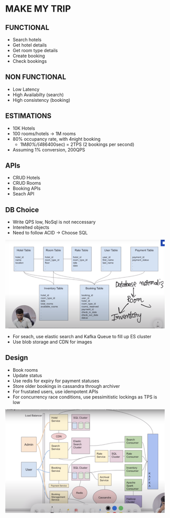 # MAKE MY TRIP


## FUNCTIONAL
- Search hotels
- Get hotel details
- Get room type details
- Create booking
- Check bookings


## NON FUNCTIONAL
- Low Latency
- High Availabilty (search)
- High consistency (booking)

## ESTIMATIONS

- 10K Hotels
- 100 rooms/hotels -> 1M rooms
- 80% occupancy rate, with 4night booking
    - 1M*80%/(4*86400sec) = 2TPS (2 bookings per second)
- Assuming 1% conversion, 200QPS


## APIs

- CRUD Hotels
- CRUD Rooms
- Booking APIs
- Seach API


## DB Choice
- Write QPS low, NoSql is not neccessary
- Interelted objects
- Need to follow ACID -> Choose SQL

<img src="./Resources/21-1.png">


- For seach, use elastic search and Kafka Queue to fill up ES cluster
- Use blob storage and CDN for images


## Design
- Book rooms
- Update status
- Use redis for expiry for payment statuses
- Store older bookings in cassandra through archiver
- For frustated users, use idempotent APIs
- For concurrency race conditions, use pessimitistic lockings as TPS is low

<img src="./Resources/21-2.png">
